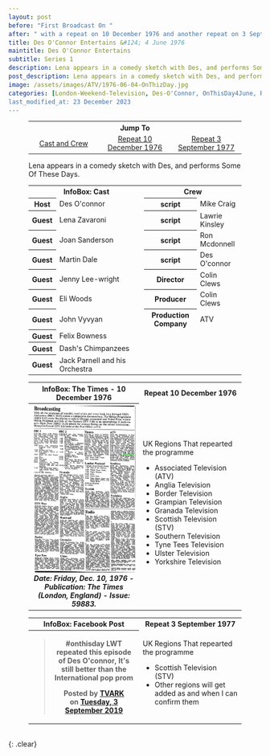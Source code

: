 ```yaml
---
layout: post
before: "First Broadcast On "
after: " with a repeat on 10 December 1976 and another repeat on 3 September 1977"
title: Des O'Connor Entertains &#124; 4 June 1976
maintitle: Des O'Connor Entertains
subtitle: Series 1
description: Lena appears in a comedy sketch with Des, and performs Some Of These Days.
post_description: Lena appears in a comedy sketch with Des, and performs Some Of These Days.
image: /assets/images/ATV/1976-06-04-OnThizDay.jpg
categories: [London-Weekend-Television, Des-O'Connor, OnThisDay4June, Repeat10December, RepeatDay3September]
last_modified_at: 23 December 2023
---
```


<figure class="fig3">
<table style="text-align:center;">
<tr><th colspan="6">Jump To</th></tr>
<tr><td style="width:33%;"><a href="#infobox1">Cast and Crew</a></td><td style="width:34%;"><a href="#infobox2">Repeat 10 December 1976</a></td><td style="width:33%;"><a href="#infobox3">Repeat 3 September 1977</a></td></tr>
</table>
</figure>

<figure class="fig3">
Lena appears in a comedy sketch with Des, and performs Some Of These Days.
</figure>

<figure class="fig3">
<table>
<tr id="infobox1"><th colspan="2" style="width:52%;">InfoBox: Cast</th><th colspan="2">Crew</th></tr>
<tr><th>Host</th><td>Des O'connor</td><th>script</th><td>Mike Craig</td></tr>
<tr><th>Guest</th><td>Lena Zavaroni</td><th>script</th><td>Lawrie Kinsley</td></tr>
<tr><th>Guest</th><td>Joan Sanderson</td><th>script</th><td>Ron Mcdonnell</td></tr>
<tr><th>Guest</th><td>Martin Dale</td><th>script</th><td>Des O'connor</td></tr>
<tr><th>Guest</th><td>Jenny Lee-wright</td><th>Director</th><td>Colin Clews</td></tr>
<tr><th>Guest</th><td>Eli Woods</td><th>Producer</th><td>Colin Clews</td></tr>
<tr><th>Guest</th><td>John Vyvyan</td><th>Production Company</th><td>ATV</td></tr>
<tr><th>Guest</th><td>Felix Bowness</td><td colspan="2" rowspan="3"></td></tr>
<tr><th>Guest</th><td>Dash's Chimpanzees</td></tr>
<tr><th>Guest</th><td>Jack Parnell and his Orchestra</td></tr>
</table>
</figure>

<figure class="fig3">
<table>
<tr id="infobox2"><th>InfoBox: The Times - 10 December 1976</th><th colspan="2">Repeat 10 December 1976</th></tr>
<tr>
<th style="width:52%; vertical-align:top;" rowspan="2" class="top"><a href="/assets/images/newspapers/0FFO-1976-DEC10-029.jpeg"><img src="/assets/images/newspapers/0FFO-1976-DEC10-029.jpeg" class="full-width zoom-in" /></a><br /><cite>Date: Friday,  Dec. 10, 1976 - Publication: The Times (London, England) - Issue: 59883.</cite></th>
</tr>
<tr><td class="top" colspan="2" style="width:50%;">
UK Regions That repearted the programme
<ul>
<li>Associated Television (ATV)</li>
<li>Anglia Television</li>
<li>Border Television</li>
<li>Grampian Television</li>
<li>Granada Television</li>
<li>Scottish Television (STV)</li>
<li>Southern Television</li>
<li>Tyne Tees Television</li>
<li>Ulster Television</li>
<li>Yorkshire Television</li>
</ul>
</td></tr>
</table>
</figure>

<figure class="fig3">
<table>
<tr id="infobox3"><th>InfoBox: Facebook Post</th><th colspan="2">Repeat 3 September 1977</th></tr>
<tr>
<th style="width:52%; vertical-align:top;" rowspan="2" class="top"><div id="fb-root"></div>
<script async defer crossorigin="anonymous" src="https://connect.facebook.net/en_GB/sdk.js#xfbml=1&version=v18.0" nonce="VH9r4KuK"></script><div class="fb-post" data-href="https://www.facebook.com/tvark.org/photos/a.452266604815045/2999606830080997" data-width="350" data-show-text="true"><blockquote cite="https://www.facebook.com/tvark.org/posts/2999607193414294" class="fb-xfbml-parse-ignore"><p>#onthisday LWT repeated this episode of Des O&#039;connor,  It&#039;s still better than the International pop prom</p>Posted by <a href="https://facebook.com/tvark.org">TVARK</a> on&nbsp;<a href="https://www.facebook.com/tvark.org/posts/2999607193414294">Tuesday, 3 September 2019</a></blockquote></div></th>
</tr>
<tr><td class="top" colspan="2" style="width:50%;">
UK Regions That repearted the programme
<ul>
<li>Scottish Television (STV)</li>
<li>Other regions will get added as and when I can confirm them</li>
</ul>
</td></tr>
</table>
</figure>

<br />{: .clear}

